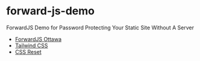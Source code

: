 # forward-js-demo
ForwardJS Demo for Password Protecting Your Static Site Without A Server

- [ForwardJS Ottawa](https://forwardjs.com/ottawa)
- [Tailwind CSS](https://tailwindcss.com/)
- [CSS Reset](https://meyerweb.com/eric/tools/css/reset/)
